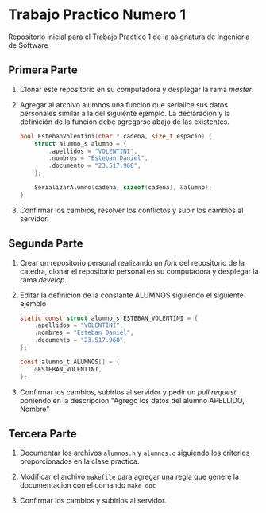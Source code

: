 # Trabajo Practico Numero 1

Repositorio inicial para el Trabajo Practico 1 de la asignatura de Ingenieria de Software

## Primera Parte

1. Clonar este repositorio en su computadora y desplegar la rama *master*.

2. Agregar al archivo alumnos una funcion que serialice sus datos personales similar a la del siguiente ejemplo. La declaración y la definición de la funcion debe agregarse abajo de las existentes.

    ```c
    bool EstebanVolentini(char * cadena, size_t espacio) {
        struct alumno_s alumno = {
            .apellidos = "VOLENTINI",
            .nombres = "Esteban Daniel",
            .documento = "23.517.968",
        };

        SerializarAlumno(cadena, sizeof(cadena), &alumno);
    }
    ```

3. Confirmar los cambios, resolver los conflictos y subir los cambios al servidor.

## Segunda Parte

1. Crear un repositorio personal realizando un *fork* del repositorio de la catedra, clonar el repositorio personal en su computadora y desplegar la rama *develop*.

2. Editar la definicion de la constante ALUMNOS siguiendo el siguiente ejemplo

    ```c
    static const struct alumno_s ESTEBAN_VOLENTINI = {
        .apellidos = "VOLENTINI",
        .nombres = "Esteban Daniel",
        .documento = "23.517.968",
    };

    const alumno_t ALUMNOS[] = {
        &ESTEBAN_VOLENTINI,
    };
    ```

3. Confirmar los cambios, subirlos al servidor y pedir un *pull request* poniendo en la descripcion "Agrego los datos del alumno APELLIDO, Nombre"

## Tercera Parte

1. Documentar los archivos `alumnos.h` y `alumnos.c` siguiendo los criterios proporcionados en la clase practica.

2. Modificar el archivo `makefile` para agregar una regla que genere la documentacion con el comando `make doc`

3. Confirmar los cambios y subirlos al servidor.
